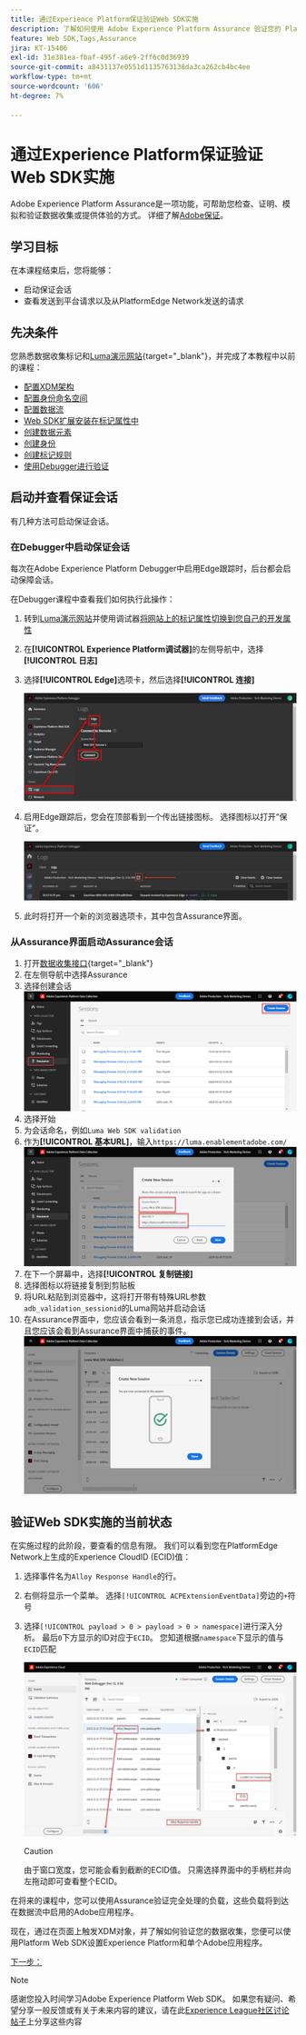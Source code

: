 ```yaml
---
title: 通过Experience Platform保证验证Web SDK实施
description: 了解如何使用 Adobe Experience Platform Assurance 验证您的 Platform Web SDK 实施。本课程是《使用 Web SDK 实施 Adobe Experience Cloud》教程的一部分。
feature: Web SDK,Tags,Assurance
jira: KT-15406
exl-id: 31e381ea-fbaf-495f-a6e9-2ff6c0d36939
source-git-commit: a8431137e0551d1135763138da3ca262cb4bc4ee
workflow-type: tm+mt
source-wordcount: '606'
ht-degree: 7%

---
```


# 通过Experience Platform保证验证Web SDK实施

Adobe Experience Platform Assurance是一项功能，可帮助您检查、证明、模拟和验证数据收集或提供体验的方式。 详细了解[Adobe保证](https://experienceleague.adobe.com/zh-hans/docs/experience-platform/assurance/home)。


## 学习目标

在本课程结束后，您将能够：

* 启动保证会话
* 查看发送到平台请求以及从PlatformEdge Network发送的请求

## 先决条件

您熟悉数据收集标记和[Luma演示网站](https://luma.enablementadobe.com/content/luma/us/en.html){target="_blank"}，并完成了本教程中以前的课程：

* [配置XDM架构](configure-schemas.md)
* [配置身份命名空间](configure-identities.md)
* [配置数据流](configure-datastream.md)
* [Web SDK扩展安装在标记属性中](install-web-sdk.md)
* [创建数据元素](create-data-elements.md)
* [创建身份](create-identities.md)
* [创建标记规则](create-tag-rule.md)
* [使用Debugger进行验证](validate-with-debugger.md)


## 启动并查看保证会话

有几种方法可启动保证会话。

### 在Debugger中启动保证会话

每次在Adobe Experience Platform Debugger中启用Edge跟踪时，后台都会启动保障会话。

在Debugger课程中查看我们如何执行此操作：

1. 转到[Luma演示网站](https://luma.enablementadobe.com/content/luma/us/en.html)并使用调试器[将网站上的标记属性切换到您自己的开发属性](validate-with-debugger.md#use-the-experience-platform-debugger-to-map-to-your-tags-property)
1. 在&#x200B;**[!UICONTROL Experience Platform调试器]**&#x200B;的左侧导航中，选择&#x200B;**[!UICONTROL 日志]**
1. 选择&#x200B;**[!UICONTROL Edge]**&#x200B;选项卡，然后选择&#x200B;**[!UICONTROL 连接]**

   ![连接Edge跟踪](assets/analytics-debugger-edgeTrace.png)
1. 启用Edge跟踪后，您会在顶部看到一个传出链接图标。 选择图标以打开“保证”。

   ![启动保证会话](assets/validate-debugger-start-assurnance.png)

1. 此时将打开一个新的浏览器选项卡，其中包含Assurance界面。

### 从Assurance界面启动Assurance会话

1. 打开[数据收集接口](https://experience.adobe.com/#/data-collection/home){target="_blank"}
1. 在左侧导航中选择Assurance
1. 选择创建会话
   ![创建保证会话](assets/assurance-create-session.png)
1. 选择开始
1. 为会话命名，例如`Luma Web SDK validation`
1. 作为&#x200B;**[!UICONTROL 基本URL]**，输入`https://luma.enablementadobe.com/`
   ![命名保障会话](assets/assurance-name-session.png)
1. 在下一个屏幕中，选择&#x200B;**[!UICONTROL 复制链接]**
1. 选择图标以将链接复制到剪贴板
1. 将URL粘贴到浏览器中，这将打开带有特殊URL参数`adb_validation_sessionid`的Luma网站并启动会话
1. 在Assurance界面中，您应该会看到一条消息，指示您已成功连接到会话，并且您应该会看到Assurance界面中捕获的事件。
   ![保证会话已连接](assets/assurance-success.png)

## 验证Web SDK实施的当前状态

在实施过程的此阶段，要查看的信息有限。 我们可以看到您在PlatformEdge Network上生成的Experience CloudID (ECID)值：

1. 选择事件名为`Alloy Response Handle`的行。
1. 右侧将显示一个菜单。 选择`[!UICONTROL ACPExtensionEventData]`旁边的`+`符号
1. 选择`[!UICONTROL payload > 0 > payload > 0 > namespace]`进行深入分析。 最后`0`下方显示的ID对应于`ECID`。 您知道根据`namespace`下显示的值与`ECID`匹配

   ![保证验证ECID](assets/validate-assurance-ecid.png)

   >[!CAUTION]
   >
   >由于窗口宽度，您可能会看到截断的ECID值。 只需选择界面中的手柄栏并向左拖动即可查看整个ECID。

在将来的课程中，您可以使用Assurance验证完全处理的负载，这些负载将到达在数据流中启用的Adobe应用程序。

现在，通过在页面上触发XDM对象，并了解如何验证您的数据收集，您便可以使用Platform Web SDK设置Experience Platform和单个Adobe应用程序。

[下一步： ](setup-experience-platform.md)

>[!NOTE]
>
>感谢您投入时间学习Adobe Experience Platform Web SDK。 如果您有疑问、希望分享一般反馈或有关于未来内容的建议，请在此[Experience League社区讨论帖子](https://experienceleaguecommunities.adobe.com/t5/adobe-experience-platform-data/tutorial-discussion-implement-adobe-experience-cloud-with-web/td-p/444996)上分享这些内容
